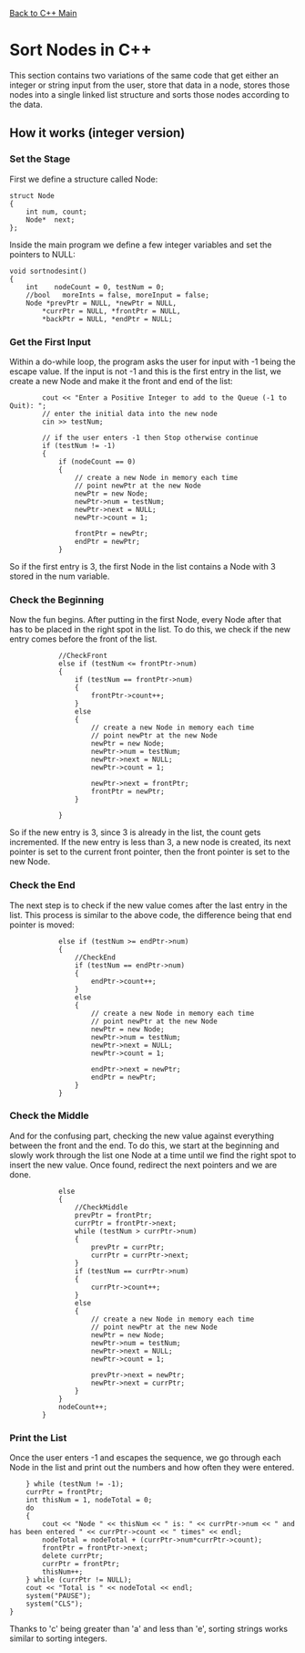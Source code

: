 [Back to C++ Main](../)

# Sort Nodes in C++

This section contains two variations of the same code that get either an integer or string input 
from the user, store that data in a node, stores those nodes into a single linked list structure
and sorts those nodes according to the data.

## How it works (integer version)

### Set the Stage

First we define a structure called Node:
```
struct Node
{
	int num, count;
	Node*  next;
};
```

Inside the main program we define a few integer variables and set the pointers to NULL:

```
void sortnodesint()
{
	int    nodeCount = 0, testNum = 0;
	//bool   moreInts = false, moreInput = false;
	Node *prevPtr = NULL, *newPtr = NULL,
		*currPtr = NULL, *frontPtr = NULL,
		*backPtr = NULL, *endPtr = NULL;
```

### Get the First Input

Within a do-while loop, the program asks the user for input with -1 being the escape value.
If the input is not -1 and this is the first entry in the list, we create a new Node and make it
the front and end of the list:

```
		cout << "Enter a Positive Integer to add to the Queue (-1 to Quit): ";
		// enter the initial data into the new node
		cin >> testNum;

		// if the user enters -1 then Stop otherwise continue
		if (testNum != -1)
		{
			if (nodeCount == 0)
			{
				// create a new Node in memory each time
				// point newPtr at the new Node
				newPtr = new Node;
				newPtr->num = testNum;
				newPtr->next = NULL;
				newPtr->count = 1;

				frontPtr = newPtr;
				endPtr = newPtr;
			}
```

So if the first entry is 3, the first Node in the list contains a Node with 3 stored in the num variable.

### Check the Beginning

Now the fun begins. After putting in the first Node, every Node after that has to be placed in the 
right spot in the list. To do this, we check if the new entry comes before the front of the list.

```
			//CheckFront
			else if (testNum <= frontPtr->num)
			{
				if (testNum == frontPtr->num)
				{
					frontPtr->count++;
				}
				else
				{
					// create a new Node in memory each time
					// point newPtr at the new Node
					newPtr = new Node;
					newPtr->num = testNum;
					newPtr->next = NULL;
					newPtr->count = 1;

					newPtr->next = frontPtr;
					frontPtr = newPtr;
				}

			}
```

So if the new entry is 3, since 3 is already in the list, the count gets incremented.
If the new entry is less than 3, a new node is created, its next pointer is set to the current
front pointer, then the front pointer is set to the new Node.

### Check the End

The next step is to check if the new value comes after the last entry in the list.
This process is similar to the above code, the difference being that end pointer is moved:

```
			else if (testNum >= endPtr->num)
			{
				//CheckEnd
				if (testNum == endPtr->num)
				{
					endPtr->count++;
				}
				else
				{
					// create a new Node in memory each time
					// point newPtr at the new Node
					newPtr = new Node;
					newPtr->num = testNum;
					newPtr->next = NULL;
					newPtr->count = 1;

					endPtr->next = newPtr;
					endPtr = newPtr;
				}
			}
```

### Check the Middle

And for the confusing part, checking the new value against everything between the front and the end.
To do this, we start at the beginning and slowly work through the list one Node at a time until we find
the right spot to insert the new value. Once found, redirect the next pointers and we are done.

```
			else
			{
				//CheckMiddle
				prevPtr = frontPtr;
				currPtr = frontPtr->next;
				while (testNum > currPtr->num)
				{
					prevPtr = currPtr;
					currPtr = currPtr->next;
				}
				if (testNum == currPtr->num)
				{
					currPtr->count++;
				}
				else
				{
					// create a new Node in memory each time
					// point newPtr at the new Node
					newPtr = new Node;
					newPtr->num = testNum;
					newPtr->next = NULL;
					newPtr->count = 1;

					prevPtr->next = newPtr;
					newPtr->next = currPtr;
				}
			}
			nodeCount++;
		}
```

### Print the List

Once the user enters -1 and escapes the sequence, we go through each Node in the list and 
print out the numbers and how often they were entered.

```
	} while (testNum != -1);
	currPtr = frontPtr;
	int thisNum = 1, nodeTotal = 0;
	do
	{
		cout << "Node " << thisNum << " is: " << currPtr->num << " and has been entered " << currPtr->count << " times" << endl;
		nodeTotal = nodeTotal + (currPtr->num*currPtr->count);
		frontPtr = frontPtr->next;
		delete currPtr;
		currPtr = frontPtr;
		thisNum++;
	} while (currPtr != NULL);
	cout << "Total is " << nodeTotal << endl;
	system("PAUSE");
	system("CLS");
}
```

Thanks to 'c' being greater than 'a' and less than 'e', sorting strings works similar to sorting integers.

